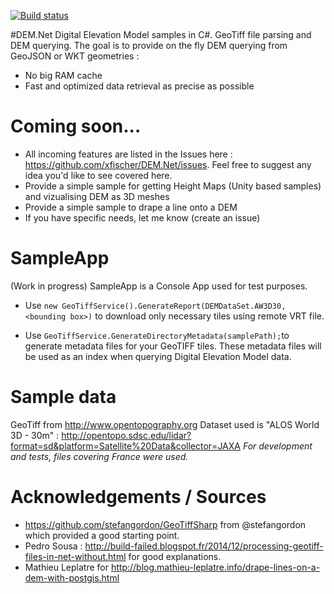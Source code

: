 [![Build status](https://ci.appveyor.com/api/projects/status/github/xfischer/DEM.Net)](https://ci.appveyor.com/project/xfischer/dem-net)

#DEM.Net 
Digital Elevation Model samples in C#. GeoTiff file parsing and DEM querying.
The goal is to provide on the fly DEM querying from GeoJSON or WKT geometries :
- No big RAM cache
- Fast and optimized data retrieval as precise as possible

# Coming soon...
- All incoming features are listed in the Issues here : https://github.com/xfischer/DEM.Net/issues. Feel free to suggest any idea you'd like to see covered here.
- Provide a simple sample for getting Height Maps (Unity based samples) and vizualising DEM as 3D meshes
- Provide a simple sample to drape a line onto a DEM
- If you have specific needs, let me know (create an issue)

# SampleApp 
(Work in progress)
SampleApp is a Console App used for test purposes.

- Use `new GeoTiffService().GenerateReport(DEMDataSet.AW3D30, <bounding box>)` to download only necessary tiles using remote VRT file.

- Use `GeoTiffService.GenerateDirectoryMetadata(samplePath);`to generate metadata files for your GeoTIFF tiles.
These metadata files will be used as an index when querying Digital Elevation Model data.

# Sample data
GeoTiff from http://www.opentopography.org
Dataset used is "ALOS World 3D - 30m" : http://opentopo.sdsc.edu/lidar?format=sd&platform=Satellite%20Data&collector=JAXA
*For development and tests, files covering France were used.*

# Acknowledgements / Sources
- https://github.com/stefangordon/GeoTiffSharp from @stefangordon which provided a good starting point.
- Pedro Sousa : http://build-failed.blogspot.fr/2014/12/processing-geotiff-files-in-net-without.html for good explanations.
- Mathieu Leplatre for http://blog.mathieu-leplatre.info/drape-lines-on-a-dem-with-postgis.html
